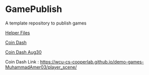 # GamePublish
A template repository to publish games

[Helper Files](helper_files)

[Coin Dash](player_scene/)

[Coin Dash Aug30](player_scene_Aug30/)

Coin Dash Link : https://wcu-cs-cooperlab.github.io/demo-games-MuhammadAmer03/player_scene/
